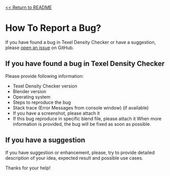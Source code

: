 [<< Return to README](../README.md#documentation)

# How To Report a Bug?

If you have found a bug in Texel Density Checker or have a suggestion, please [open an issue](https://github.com/mrven/Blender-Texel-Density-Checker/issues) on GitHub.

## If you have found a bug in Texel Density Checker

Please provide following information:

* Texel Density Checker version
* Blender version
* Operating system
* Steps to reproduce the bug
* Stack trace (Error Messages from console window) (if available)
* If you have a screenshot, please attach it
* If this bug reproduce in specific blend file, please attach it
When more information is provided, the bug will be fixed as soon as possible.

## If you have a suggestion

If you have suggestion or enhancement, please, try to provide detailed description of your idea, expected result and possible use cases.

Thanks for your help!